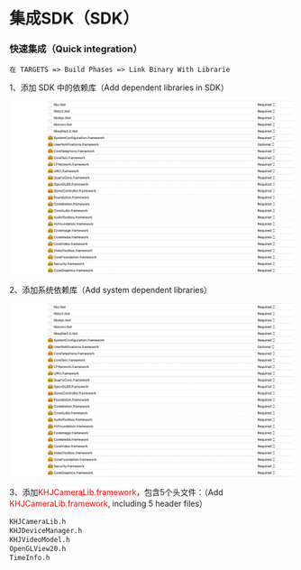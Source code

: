 # 集成SDK（SDK）	



### 快速集成（Quick integration）

~~~
在 TARGETS => Build Phases => Link Binary With Librarie
~~~

1、添加 SDK 中的依赖库（Add dependent libraries in SDK）

![Snip20190904_44](/localmd/assets/Snip20190904_44.png)

2、添加系统依赖库（Add system dependent libraries）

![Snip20190904_44](/localmd/assets/Snip20190904_44.png)

3、添加<font color=red>KHJCameraLib.framework</font>，包含5个头文件：（Add <font color=red>KHJCameraLib.framework</font>, including 5 header files）

```
KHJCameraLib.h
KHJDeviceManager.h
KHJVideoModel.h
OpenGLView20.h
TimeInfo.h
```

